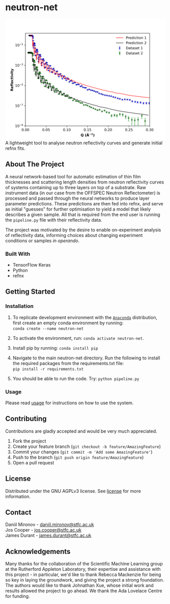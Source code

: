 # neutron-net
![neutron-curve](/resources/real_sim.png) <br/>
A lightweight tool to analyse neutron reflectivity curves and generate initial refnx fits.

## About The Project
A neural network-based tool for automatic estimation of thin film thicknesses and scattering length densities from neutron reflectivity curves of systems containing up to three layers on top of a substrate. Raw instrument data (in our case from the OFFSPEC Neutron Reflectometer) is processed and passed through the neural networks to produce layer parameter predictions. These predictions are then fed into refnx, and serve as initial "guesses" for further optimisation to yield a model that likely describes a given sample. All that is required from the end user is running the `pipeline.py` file with their reflectivity data.

The project was motivated by the desire to enable on-experiment analysis of reflectivity data, informing choices about changing experiment conditions or samples <em>in operando</em>.

### Built With
* TensorFlow Keras
* Python
* refnx

## Getting Started
### Installation
1. To replicate development environment with the [`Anaconda`](https://www.anaconda.com/products/individual) distribution, first create an empty conda environment by running: <br /> ```conda create --name neutron-net```

2. To activate the environment, run: ```conda activate neutron-net```.

3. Install pip by running: ```conda install pip```

4. Navigate to the main neutron-net directory. Run the following to install the required packages from the requirements.txt file: <br />
   ```pip install -r requirements.txt```

5. You should be able to run the code. Try: ```python pipeline.py```

### Usage
Please read [usage](/resources/usage.md) for instructions on how to use the system.

## Contributing
Contributions are gladly accepted and would be very much appreciated.

  1. Fork the project
  2. Create your feature branch (```git checkout -b feature/AmazingFeature```)
  3. Commit your changes (```git commit -m 'Add some AmazingFeature'```)
  4. Push to the branch (```git push origin feature/AmazingFeature```)
  5. Open a pull request

## License
Distributed under the GNU AGPLv3 license. See [license](/LICENSE) for more information.

## Contact
Daniil Mironov - daniil.mironov@stfc.ac.uk\
Jos Cooper     - jos.cooper@stfc.ac.uk\
James Durant   - james.durant@stfc.ac.uk

## Acknowledgements
Many thanks for the collaboration of the Scientific Machine Learning group at the Rutherford Appleton Laboratory, their expertise and assistance with this project - in particular, we'd like to thank Rebecca Mackenzie for being so key in laying the groundwork, and giving the project a strong foundation. The authors would like to thank Johnathan Xue, whose initial work and results allowed the project to go ahead. We thank the Ada Lovelace Centre for funding.
